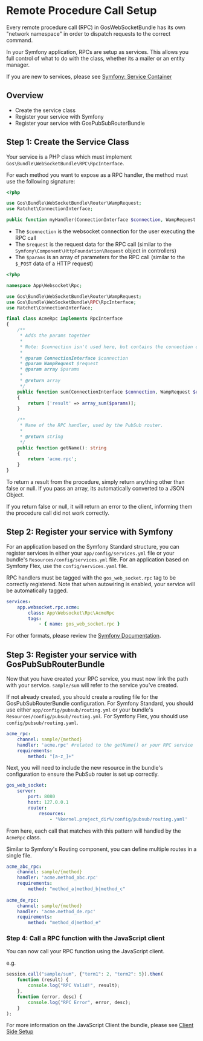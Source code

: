 # Remote Procedure Call Setup

Every remote procedure call (RPC) in GosWebSocketBundle has its own "network namespace" in order to dispatch requests to the correct command.

In your Symfony application, RPCs are setup as services. This allows you full control of what to do with the class, whether its a mailer or an entity manager.

If you are new to services, please see [Symfony: Service Container](http://symfony.com/doc/master/book/service_container.html)

## Overview

* Create the service class
* Register your service with Symfony
* Register your service with GosPubSubRouterBundle

## Step 1: Create the Service Class

Your service is a PHP class which must implement `Gos\Bundle\WebSocketBundle\RPC\RpcInterface`.

For each method you want to expose as a RPC handler, the method must use the following signature:

```php
<?php

use Gos\Bundle\WebSocketBundle\Router\WampRequest;
use Ratchet\ConnectionInterface;

public function myHandler(ConnectionInterface $connection, WampRequest $request, $params);
```

* The `$connection` is the websocket connection for the user executing the RPC call
* The `$request` is the request data for the RPC call (similar to the `Symfony\Component\HttpFoundation\Request` object in controllers)
* The `$params` is an array of parameters for the RPC call (similar to the `$_POST` data of a HTTP request)

```php
<?php

namespace App\Websocket\Rpc;

use Gos\Bundle\WebSocketBundle\Router\WampRequest;
use Gos\Bundle\WebSocketBundle\RPC\RpcInterface;
use Ratchet\ConnectionInterface;

final class AcmeRpc implements RpcInterface
{
    /**
     * Adds the params together
     *
     * Note: $connection isn't used here, but contains the connection of the user making this request.
     *
     * @param ConnectionInterface $connection
     * @param WampRequest $request
     * @param array $params
     *
     * @return array
     */
    public function sum(ConnectionInterface $connection, WampRequest $request, $params)
    {
        return ['result' => array_sum($params)];
    }

    /**
     * Name of the RPC handler, used by the PubSub router.
     *
     * @return string
     */
    public function getName(): string
    {
        return 'acme.rpc';
    }
}
```

To return a result from the procedure, simply return anything other than false or null. If you pass an array, its automatically converted to a JSON Object.

If you return false or null, it will return an error to the client, informing them the procedure call did not work correctly.

## Step 2: Register your service with Symfony

For an application based on the Symfony Standard structure, you can register services in either your `app/config/services.yml` file or your bundle's `Resources/config/services.yml` file. For an application based on Symfony Flex, use the `config/services.yaml` file.

RPC handlers must be tagged with the `gos_web_socket.rpc` tag to be correctly registered. Note that when autowiring is enabled, your service will be automatically tagged.

```yaml
services:
    app.websocket.rpc.acme:
        class: App\Websocket\Rpc\AcmeRpc
        tags:
            - { name: gos_web_socket.rpc }
```

For other formats, please review the [Symfony Documentation](http://symfony.com/doc/master/book/service_container.html).

## Step 3: Register your service with GosPubSubRouterBundle

Now that you have created your RPC service, you must now link the path with your service. `sample/sum` will refer to the service you've created.

If not already created, you should create a routing file for the GosPubSubRouterBundle configuration. For Symfony Standard, you should use either `app/config/pubsub/routing.yml` or your bundle's `Resources/config/pubsub/routing.yml`. For Symfony Flex, you should use `config/pubsub/routing.yaml`.

```yaml
acme_rpc:
    channel: sample/{method}
    handler: 'acme.rpc' #related to the getName() or your RPC service
    requirements:
        method: "[a-z_]+"
```

Next, you will need to include the new resource in the bundle's configuration to ensure the PubSub router is set up correctly.

```yaml
gos_web_socket:
    server:
        port: 8080
        host: 127.0.0.1
        router:
            resources:
                - '%kernel.project_dir%/config/pubsub/routing.yaml'
```

From here, each call that matches with this pattern will handled by the `AcmeRpc` class.

Similar to Symfony's Routing component, you can define multiple routes in a single file.

```yaml
acme_abc_rpc:
    channel: sample/{method}
    handler: 'acme.method_abc.rpc'
    requirements:
        method: "method_a|method_b|method_c"
            
acme_de_rpc:
    channel: sample/{method}
    handler: 'acme.method_de.rpc'
    requirements:
        method: "method_d|method_e"
```

### Step 4: Call a RPC function with the JavaScript client

You can now call your RPC function using the JavaScript client.

e.g.

```javascript
session.call("sample/sum", {"term1": 2, "term2": 5}).then(
    function (result) {
        console.log("RPC Valid!", result);
    },
    function (error, desc) {
        console.log("RPC Error", error, desc);
    }
);
```

For more information on the JavaScript Client the bundle, please see [Client Side Setup](ClientSetup.md)
